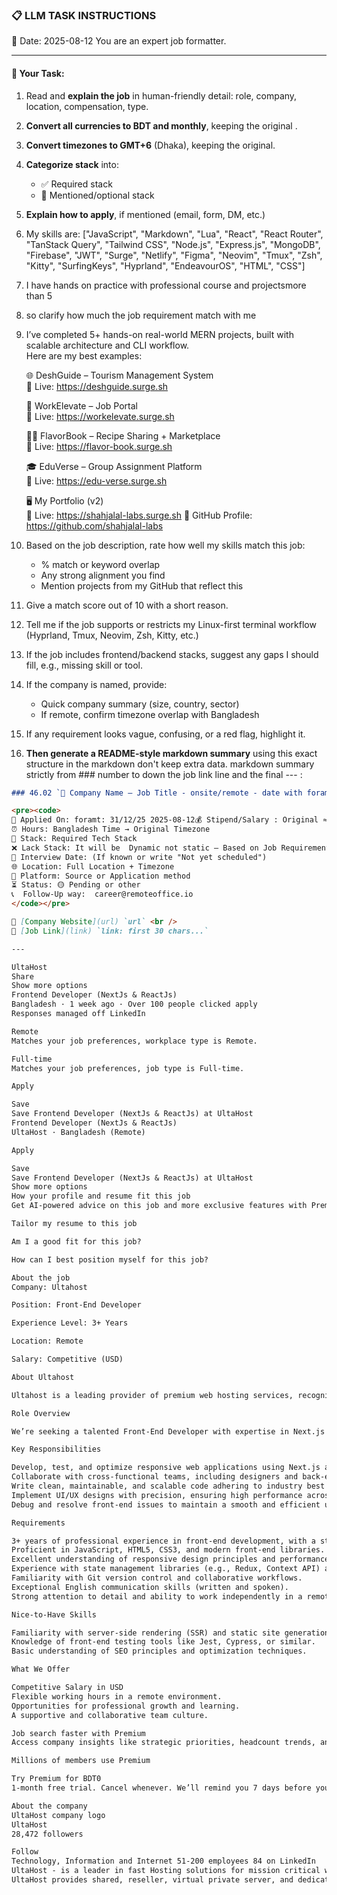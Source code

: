 ### 📋 LLM TASK INSTRUCTIONS

📅 Date: 2025-08-12
You are an expert job formatter.

---

#### 🔧 Your Task:

1. Read and **explain the job** in human-friendly detail: role, company, location, compensation, type.
2. **Convert all currencies to BDT and monthly**, keeping the original .
3. **Convert timezones to GMT+6** (Dhaka), keeping the original.
4. **Categorize stack** into:
   - ✅ Required stack
   - 🔧 Mentioned/optional stack
5. **Explain how to apply**, if mentioned (email, form, DM, etc.)
6. My skills are: ["JavaScript", "Markdown", "Lua", "React", "React Router", "TanStack Query", "Tailwind CSS", "Node.js", "Express.js", "MongoDB", "Firebase", "JWT", "Surge", "Netlify", "Figma", "Neovim", "Tmux", "Zsh", "Kitty", "SurfingKeys", "Hyprland", "EndeavourOS", "HTML", "CSS"]
7. I have hands on practice with professional course and projectsmore than 5
8. so clarify how much the job requirement match with me
9. I’ve completed 5+ hands-on real-world MERN projects, built with scalable architecture and CLI workflow.  
   Here are my best examples:

   🌐 DeshGuide – Tourism Management System  
   🔗 Live: https://deshguide.surge.sh

   💼 WorkElevate – Job Portal  
   🔗 Live: https://workelevate.surge.sh

   🧑‍🍳 FlavorBook – Recipe Sharing + Marketplace  
   🔗 Live: https://flavor-book.surge.sh

   🎓 EduVerse – Group Assignment Platform  
   🔗 Live: https://edu-verse.surge.sh

   🖥️ My Portfolio (v2)  
   🔗 Live: https://shahjalal-labs.surge.sh
   🚀 GitHub Profile: https://github.com/shahjalal-labs

10. Based on the job description, rate how well my skills match this job:
    - % match or keyword overlap
    - Any strong alignment you find
    - Mention projects from my GitHub that reflect this

11. Give a match score out of 10 with a short reason.

12. Tell me if the job supports or restricts my Linux-first terminal workflow (Hyprland, Tmux, Neovim, Zsh, Kitty, etc.)

13. If the job includes frontend/backend stacks, suggest any gaps I should fill, e.g., missing skill or tool.

14. If the company is named, provide:
    - Quick company summary (size, country, sector)
    - If remote, confirm timezone overlap with Bangladesh

15. If any requirement looks vague, confusing, or a red flag, highlight it.

16. **Then generate a README-style markdown summary** using this exact structure in the markdown don't keep extra data. markdown summary strictly from ### number to down the job link line and the final --- :

```markdown
### 46.02 `🏢 Company Name — Job Title - onsite/remote - date with foramt: 31/12/25 - bdt salary with BDT suffix`

<pre><code>
📅 Applied On: foramt: 31/12/25 2025-08-12💰 Stipend/Salary : Original ≈ Converted BDT / Monthly
⏰ Hours: Bangladesh Time → Original Timezone
🧰 Stack: Required Tech Stack
❌ Lack Stack: It will be  Dynamic not static – Based on Job Requirements: For your example added: mysql, postgres, redis, docker, nginx, aws, gcp, azure, firebase, netlify, surge, figma, sketch, etc.
📆 Interview Date: (If known or write "Not yet scheduled")
🌐 Location: Full Location + Timezone
🧭 Platform: Source or Application method
⏳ Status: 🟡 Pending or other
📞  Follow-Up way:  career@remoteoffice.io
</code></pre>

🔗 [Company Website](url) `url` <br />
🔗 [Job Link](link) `link: first 30 chars...`

---

UltaHost
Share
Show more options
Frontend Developer (NextJs & ReactJs)
Bangladesh · 1 week ago · Over 100 people clicked apply
Responses managed off LinkedIn

Remote
Matches your job preferences, workplace type is Remote.

Full-time
Matches your job preferences, job type is Full-time.

Apply

Save
Save Frontend Developer (NextJs & ReactJs) at UltaHost
Frontend Developer (NextJs & ReactJs)
UltaHost · Bangladesh (Remote)

Apply

Save
Save Frontend Developer (NextJs & ReactJs) at UltaHost
Show more options
How your profile and resume fit this job
Get AI-powered advice on this job and more exclusive features with Premium. Try Premium for BDT0

Tailor my resume to this job

Am I a good fit for this job?

How can I best position myself for this job?

About the job
Company: Ultahost

Position: Front-End Developer

Experience Level: 3+ Years

Location: Remote

Salary: Competitive (USD)

About Ultahost

Ultahost is a leading provider of premium web hosting services, recognized for delivering cutting-edge solutions that empower businesses worldwide. Join our dynamic team and be part of a company dedicated to innovation and excellence.

Role Overview

We’re seeking a talented Front-End Developer with expertise in Next.js and React.js to create stunning, user-friendly web interfaces. If you’re passionate about delivering exceptional user experiences and thrive in a remote work environment, we want to hear from you!

Key Responsibilities

Develop, test, and optimize responsive web applications using Next.js and React.js.
Collaborate with cross-functional teams, including designers and back-end developers, to deliver seamless user experiences.
Write clean, maintainable, and scalable code adhering to industry best practices.
Implement UI/UX designs with precision, ensuring high performance across devices and browsers.
Debug and resolve front-end issues to maintain a smooth and efficient user interface.

Requirements

3+ years of professional experience in front-end development, with a strong focus on Next.js and React.js.
Proficient in JavaScript, HTML5, CSS3, and modern front-end libraries.
Excellent understanding of responsive design principles and performance optimization.
Experience with state management libraries (e.g., Redux, Context API) and RESTful APIs.
Familiarity with Git version control and collaborative workflows.
Exceptional English communication skills (written and spoken).
Strong attention to detail and ability to work independently in a remote setup.

Nice-to-Have Skills

Familiarity with server-side rendering (SSR) and static site generation (SSG) in Next.js.
Knowledge of front-end testing tools like Jest, Cypress, or similar.
Basic understanding of SEO principles and optimization techniques.

What We Offer

Competitive Salary in USD
Flexible working hours in a remote environment.
Opportunities for professional growth and learning.
A supportive and collaborative team culture.

Job search faster with Premium
Access company insights like strategic priorities, headcount trends, and more

Millions of members use Premium

Try Premium for BDT0
1-month free trial. Cancel whenever. We’ll remind you 7 days before your trial ends.

About the company
UltaHost company logo
UltaHost
28,472 followers

Follow
Technology, Information and Internet 51-200 employees 84 on LinkedIn
UltaHost - is a leader in fast Hosting solutions for mission critical websites & apps.
UltaHost provides shared, reseller, virtual private server, and dedicated web hosting with an additional presence in Delaware, Middletown, USA.
```

